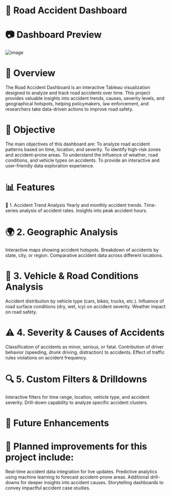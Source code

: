 # 🚗 Road Accident Dashboard

# 📷 Dashboard Preview
![image](https://github.com/user-attachments/assets/7a5f2ff8-e185-4999-8625-240a6892378d)


# 📌 Overview
The Road Accident Dashboard is an interactive Tableau visualization designed to analyze and track road accidents over time. This project provides valuable insights into accident trends, causes, severity levels, and geographical hotspots, helping policymakers, law enforcement, and researchers take data-driven actions to improve road safety.

# 🎯 Objective
The main objectives of this dashboard are:
To analyze road accident patterns based on time, location, and severity.
To identify high-risk zones and accident-prone areas.
To understand the influence of weather, road conditions, and vehicle types on accidents.
To provide an interactive and user-friendly data exploration experience.

# 📊 Features
🚥 1. Accident Trend Analysis
Yearly and monthly accident trends.
Time-series analysis of accident rates.
Insights into peak accident hours.

# 🌍 2. Geographic Analysis
Interactive maps showing accident hotspots.
Breakdown of accidents by state, city, or region.
Comparative accident data across different locations.

# 🚗 3. Vehicle & Road Conditions Analysis
Accident distribution by vehicle type (cars, bikes, trucks, etc.).
Influence of road surface conditions (dry, wet, icy) on accident severity.
Weather impact on road safety.

# ⚠️ 4. Severity & Causes of Accidents
Classification of accidents as minor, serious, or fatal.
Contribution of driver behavior (speeding, drunk driving, distraction) to accidents.
Effect of traffic rules violations on accident frequency.

# 🔍 5. Custom Filters & Drilldowns
Interactive filters for time range, location, vehicle type, and accident severity.
Drill-down capability to analyze specific accident clusters.

# 📌 Future Enhancements
# 🚀 Planned improvements for this project include:
Real-time accident data integration for live updates.
Predictive analytics using machine learning to forecast accident-prone areas.
Additional drill-downs for deeper insights into accident causes.
Storytelling dashboards to convey impactful accident case studies.

